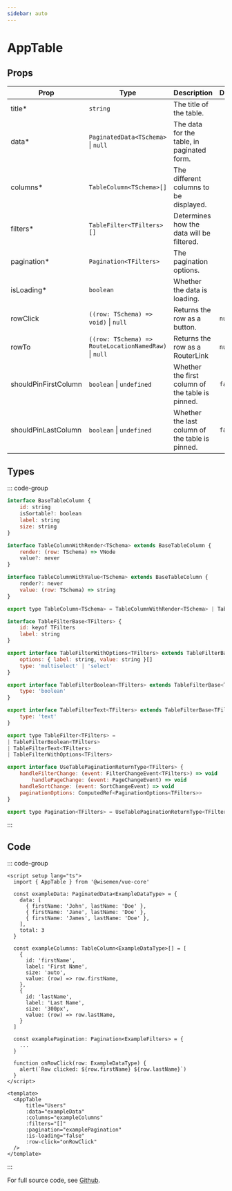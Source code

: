 ```yaml
---
sidebar: auto
---
```



# AppTable
<script setup>
import AppTablePlayground from './AppTablePlayground.vue'
</script>

<AppTablePlayground />


## Props

| Prop                | Type                                                    | Description                                                  | Default     |
| ------------------- | ------------------------------------------------------- | ------------------------------------------------------------ | ----------- |
| title*              | `string`                                                | The title of the table.                                      |             |
| data*               | `PaginatedData<TSchema>` \|  `null`                     | The data for the table, in paginated form.                   |             |
| columns*            | `TableColumn<TSchema>[]`                                | The different columns to be displayed.                       |             |
| filters*            | `TableFilter<TFilters>[]`                               | Determines how the data will be filtered.                    |             |
| pagination*         | `Pagination<TFilters>`                                  | The pagination options.                                      |             |
| isLoading*          | `boolean`                                               | Whether the data is loading.                                 |             |
| rowClick            | `((row: TSchema) => void)` \| `null`                    | Returns the row as a button.                                 | `null`      |
| rowTo               | `((row: TSchema) => RouteLocationNamedRaw)` \| `null`   | Returns the row as a RouterLink                              | `null`      |
| shouldPinFirstColumn| `boolean` \| `undefined`                                | Whether the first column of the table is pinned.             | `false`     |
| shouldPinLastColumn | `boolean` \| `undefined`                                | Whether the last column of the table is pinned.              | `false`     |


## Types

::: code-group
```js [TableColumn]
interface BaseTableColumn {
	id: string
	isSortable?: boolean
	label: string
	size: string
}

interface TableColumnWithRender<TSchema> extends BaseTableColumn {
	render: (row: TSchema) => VNode
	value?: never
}

interface TableColumnWithValue<TSchema> extends BaseTableColumn {
	render?: never
	value: (row: TSchema) => string
}

export type TableColumn<TSchema> = TableColumnWithRender<TSchema> | TableColumnWithValue<TSchema>
```

```js [TableFilter]
interface TableFilterBase<TFilters> {
	id: keyof TFilters
	label: string
}

export interface TableFilterWithOptions<TFilters> extends TableFilterBase<TFilters> {
	options: { label: string, value: string }[]
	type: 'multiselect' | 'select'
}

export interface TableFilterBoolean<TFilters> extends TableFilterBase<TFilters> {
	type: 'boolean'
}

export interface TableFilterText<TFilters> extends TableFilterBase<TFilters> {
	type: 'text'
}

export type TableFilter<TFilters> =
| TableFilterBoolean<TFilters>
| TableFilterText<TFilters>
| TableFilterWithOptions<TFilters>
```

```js [Pagination]
export interface UseTablePaginationReturnType<TFilters> {
	handleFilterChange: (event: FilterChangeEvent<TFilters>) => void
		handlePageChange: (event: PageChangeEvent) => void
	handleSortChange: (event: SortChangeEvent) => void
	paginationOptions: ComputedRef<PaginationOptions<TFilters>>
}

export type Pagination<TFilters> = UseTablePaginationReturnType<TFilters>
```
:::


## Code

::: code-group
```vue [Usage]
<script setup lang="ts">
  import { AppTable } from '@wisemen/vue-core'

  const exampleData: PaginatedData<ExampleDataType> = {
    data: [
      { firstName: 'John', lastName: 'Doe' },
      { firstName: 'Jane', lastName: 'Doe' },
      { firstName: 'James', lastName: 'Doe' },
    ],
    total: 3
  }

  const exampleColumns: TableColumn<ExampleDataType>[] = [
    {
      id: 'firstName',
      label: 'First Name',
      size: 'auto',
      value: (row) => row.firstName,
    },
    {
      id: 'lastName',
      label: 'Last Name',
      size: '300px',
      value: (row) => row.lastName,
    }
  ]

  const examplePagination: Pagination<ExampleFilters> = {
    ...
  }

  function onRowClick(row: ExampleDataType) {
    alert(`Row clicked: ${row.firstName} ${row.lastName}`)
  }
</script>

<template>
  <AppTable
      title="Users"
      :data="exampleData"
      :columns="exampleColumns"
      :filters="[]"
      :pagination="examplePagination"
      :is-loading="false"
      :row-click="onRowClick"
  />
</template>
```
:::

For full source code, see [Github](https://github.com/wisemen-digital/vue-core/blob/main/packages/components/src/components/table/AppTable.vue).
